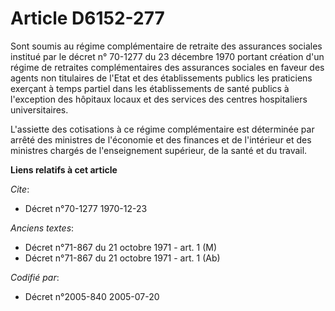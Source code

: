 # Article D6152-277

Sont soumis au régime complémentaire de retraite des assurances sociales institué par le décret n° 70-1277 du 23 décembre
1970 portant création d'un régime de retraites complémentaires des assurances sociales en faveur des agents non titulaires de
l'Etat et des établissements publics les praticiens exerçant à temps partiel dans les établissements de santé publics à
l'exception des hôpitaux locaux et des services des centres hospitaliers universitaires.

L'assiette des cotisations à ce régime complémentaire est déterminée par arrêté des ministres de l'économie et des finances
et de l'intérieur et des ministres chargés de l'enseignement supérieur, de la santé et du travail.

**Liens relatifs à cet article**

_Cite_:

  - Décret n°70-1277 1970-12-23

_Anciens textes_:

  - Décret n°71-867 du 21 octobre 1971 - art. 1 (M)
  - Décret n°71-867 du 21 octobre 1971 - art. 1 (Ab)

_Codifié par_:

  - Décret n°2005-840 2005-07-20
